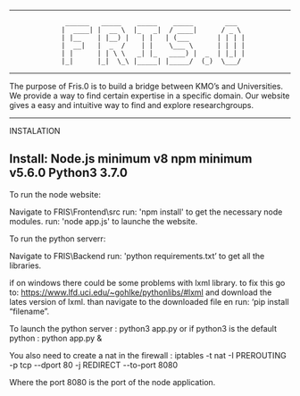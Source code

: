 ----------------------------------------------------------------------------

                  ______   _____    _____    _____        ___  
                 |  ____| |  __ \  |_   _|  / ____|      / _ \ 
                 | |__    | |__) |   | |   | (___       | | | |
                 |  __|   |  _  /    | |    \___ \      | | | |
                 | |      | | \ \   _| |_   ____) |  _  | |_| |
                 |_|      |_|  \_\ |_____| |_____/  (_)  \___/ 
                                               
                                               
----------------------------------------------------------------------------

The purpose of Fris.0 is to build a bridge between KMO’s and Universities. We provide a way to find certain expertise in a specific domain. Our website gives a easy and intuitive
way to find and explore researchgroups.


----------------------------------------------------------------------------
INSTALATION

Install:
Node.js minimum v8
npm minimum v5.6.0
Python3 3.7.0
----------------------------------------------------------------------------
To run the node website:

Navigate to FRIS\Frontend\src
run: 'npm install' to get the necessary node modules.
run: 'node app.js' to launche the website.

To run the python serverr:

Navigate to FRIS\Backend
run: 'python requirements.txt’ to get all the libraries.

if on windows there could be some problems with lxml library.
to fix this go to: https://www.lfd.uci.edu/~gohlke/pythonlibs/#lxml 
and download the lates version of lxml.
than navigate to the downloaded file en run: ‘pip install “filename”.

To launch the python server :
python3 app.py
or  if python3 is the default python :
python app.py  &


You also need to create a nat in the firewall :
 iptables -t nat -I PREROUTING -p tcp --dport 80 -j REDIRECT --to-port 8080

Where the port 8080 is the port of the node application.
